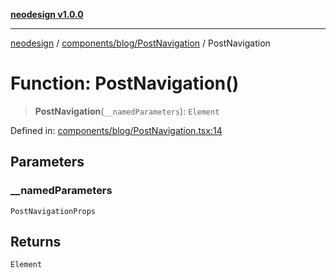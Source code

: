 [**neodesign v1.0.0**](../../../../README.md)

***

[neodesign](../../../../modules.md) / [components/blog/PostNavigation](../README.md) / PostNavigation

# Function: PostNavigation()

> **PostNavigation**(`__namedParameters`): `Element`

Defined in: [components/blog/PostNavigation.tsx:14](https://github.com/mladjom/neodesign/blob/12ebc446849a001345c104056aef95c6372b148e/components/blog/PostNavigation.tsx#L14)

## Parameters

### \_\_namedParameters

`PostNavigationProps`

## Returns

`Element`

